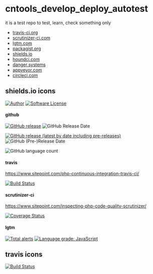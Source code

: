 # cntools_develop_deploy_autotest

it is a test repo to test, learn, check something only

* [travis-ci.org](https://travis-ci.org)
* [scrutinizer-ci.com](https://scrutinizer-ci.com)
* [lgtm.com](https://lgtm.com)
* [packagist.org](https://packagist.org)
* [shields.io](https://shields.io)
* [houndci.com](https://houndci.com)
* [danger.systems](https://danger.systems)
* [appveyor.com](https://www.appveyor.com)
* [circleci.com](https://circleci.com)

## shields.io icons

[![Author](http://img.shields.io/badge/author-@cntools-blue.svg?style=flat-square)](https://github.com/cn-tools)
[![Software License](https://img.shields.io/badge/license-MIT-brightgreen.svg?style=flat-square)](LICENSE)

#### github

[![GitHub release](https://img.shields.io/github/release/cn-tools/cntools_develop_deploy_autotest.svg?maxAge=2592000&style=flat-square)](https://github.com/cn-tools/cntools_develop_deploy_autotest/releases)
![GitHub Release Date](https://img.shields.io/github/release-date/cn-tools/cntools_develop_deploy_autotest)

[![GitHub release (latest by date including pre-releases)](https://img.shields.io/github/release/cn-tools/cntools_develop_deploy_autotest.svg?include_prereleases&maxAge=2592000&style=flat-square)](https://github.com/cn-tools/cntools_develop_deploy_autotest/releases)
![GitHub (Pre-)Release Date](https://img.shields.io/github/release-date-pre/cn-tools/cntools_develop_deploy_autotest)

![GitHub language count](https://img.shields.io/github/languages/count/cn-tools/cntools_develop_deploy_autotest)

#### travis

https://www.sitepoint.com/php-continuous-integration-travis-ci/

[![Build Status](https://img.shields.io/travis/cn-tools/cntools_develop_deploy_autotest/master.svg?style=flat-square)](https://travis-ci.org/cn-tools/cntools_develop_deploy_autotest)

#### scrutinizer-ci

https://www.sitepoint.com/inspecting-php-code-quality-scrutinizer/

[![Coverage Status](https://img.shields.io/scrutinizer/coverage/g/cn-tools/cntools_develop_deploy_autotest.svg?style=flat-square)](https://scrutinizer-ci.com/g/cn-tools/cntools_develop_deploy_autotest/code-structure)

#### lgtm

[![Total alerts](https://img.shields.io/lgtm/alerts/g/cn-tools/cntools_develop_deploy_autotest.svg?logo=lgtm&logoWidth=18)](https://lgtm.com/projects/g/cn-tools/cntools_develop_deploy_autotest/alerts/)
[![Language grade: JavaScript](https://img.shields.io/lgtm/grade/javascript/g/cn-tools/cntools_develop_deploy_autotest.svg?logo=lgtm&logoWidth=18)](https://lgtm.com/projects/g/cn-tools/cntools_develop_deploy_autotest/context:javascript)

## travis icons

[![Build Status](https://travis-ci.org/cn-tools/cntools_develop_deploy_autotest.svg?branch=master)](https://travis-ci.org/cn-tools/cntools_develop_deploy_autotest)
